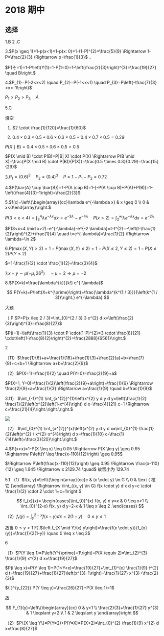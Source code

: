# 2018 期中

## 选择

1.B 2 .C

3.$P(x \geq 1)=1-p(x<1)=1-p(x: 0)=1-(1-P)^{2}=\frac{5}{9} \Rightarrow 1-P=\frac{2}{3} \Rightarrow p=\frac{1}{3}$ ，

$P(そ=1)=1-P\left(Y(1)=1-P(1=0)=1-\left(\frac{2}{3}\right)^{3}=\frac{19}{27} \quad B\right.$

4.$P_{1}=P(-2<x<2) \quad P_{2}=P(-1<x<1) \quad P_{3}=P\left(-\frac{7}{3}<x<-1\right)$

$P_{1}>P_{2}>P_{3} \quad A$

5.C

填空

1. $2 \cdot \frac{1}{120}=\frac{1}{60}$

2. $0.4 \times 0.3 \times 0.5+0.6 \times 0.3 \times 0.5+0.4 \times 0.7 \times 0.5=0.29$

$P(X \mid B)=0.4 \times 0.5+0.6 \times 0.5=0.5$

$P(X \mid B) \cdot P(B)=P|B| X) \cdot P(X) \Rightarrow P(B \mid X)=\frac{P(X \mid B) \cdot P(B)}{P(X)}=\frac{0.5 \times 0.3}{0.29}=\frac{15}{29}$

3.$P_{1}=(0.6)^{3} \quad P_{2}=(0.4)^{3} \quad P=1-P_{1}-P_{2}=0.72$

4.$P(\bar{A} \cup \bar{B})=1-P(A \cap B)=1-[-P(A \cup B)+P(A)+P(B)]=1-\left(\frac{4}{3}-1\right)=\frac{2}{3}$

5.$f(x)=\left\{\begin{array}{cc}\lambda e^{-\lambda x} & x \geq 0 \\ 0 & x<0\end{array}\right.$

$P(3<x<4)=\int_{3}^{4} \lambda e^{-\lambda x} d x=e^{-3 \lambda}-e^{-4 \lambda} \quad P(x>2)=\int_{2}^{\infty} \lambda e^{-\lambda x} d x=e^{-2 \lambda}$

$P(3<x<4 \mid x>2)=e^{-\lambda}-e^{-2 \lambda}=t-t^{2}=-\left(t-\frac{1}{2}\right)^{2}+\frac{1}{4} \quad t=e^{-\lambda}=\frac{1}{2} \Rightarrow \lambda=\ln 2$

6.$P(\max (X, Y)>2)=1-P(\max (X, Y) \leq 2)=1-P(X \leq 2, Y \leq 2)=1-P(X \leq 2) P(Y \leq 2)$

$=1-\frac{1}{2} \cdot \frac{1}{2}=\frac{3}{4}$

7.$x-y \sim \mu\left(-\mu, 26^{2}\right) \quad-\mu=2 \Rightarrow \mu=-2$

8.$P(X=k)=\frac{\lambda^{k}}{k!} e^{-\lambda}$

$$
P(Y=k)=P\left(X=k^{\prime}\right)=\frac{\lambda^{k^{1 / 3}}}{\left(k^{1 / 3)}\right.} e^{-\lambda}
$$

大题

（.P $P=P(x \leq 2 / 3)=\int_{0}^{2 / 3} 3 x^{2} d x=\left(\frac{2}{3}\right)^{3}=\frac{8}{27}$

$P(i=1)=\left(\frac{1}{3} \cdot P \cdot(1-P)^{2}=3 \cdot \frac{8}{21} \cdot\left(1-\frac{8}{2}\right)^{2}=\frac{2888}{6561}\right.$

2

（11）$\frac{1}{6}+a+\frac{1}{18}+\frac{1}{3}+\frac{2}{a}+b=\frac{7}{9}+c+b=1 \Rightarrow a+b=\frac{2}{9}$

（2）$P(X=1)=\frac{1}{2} \quad P(Y=0)=\frac{2}{9}+a$

$P(X=1, Y=0)=\frac{1}{2}\left(\frac{2}{9}+a\right)=\frac{1}{6} \Rightarrow \frac{2}{9}+a=\frac{1}{3} \Rightarrow a=\frac{1}{9} \quad b=\frac{1}{9}$

3.11） $\int_{-1}^{1} \int_{x^{2}}^{1}\left(x^{2} y d y d y=\left(\frac{1}{2} \frac{1}{2}\left(x^{2}\left(1-x^{4}\right) d x=\frac{4}{21} c=1 \Rightarrow c=\frac{21}{4}\right.\right.\right.$

![](https://cdn.mathpix.com/cropped/2025_04_23_a85dfc7cbeb0e0d2467bg-2.jpg?height=519&width=398&top_left_y=576&top_left_x=2071)

（2） $\int_{0}^{1} \int_{x^{2}}^{x}\left(x^{2} y d y d x=\int_{0}^{1} \frac{1}{2}\left(x^{2} / x^{2}-x^{4}\right) d x=\frac{1}{10} c-\frac{1}{14}\left(=\frac{3}{20}\right.\right.$

4.$P(x>x)=1-P(X \leq x) \leq 0.05 \Rightarrow P(X \leq y) \geq 0.95 \Rightarrow P\left(Y \leq \frac{x-110}{12}\right) \geq 0.95$

$\Rightarrow P\left(\frac{x-110}{12}\right) \geq 0.95 \Rightarrow \frac{x-110}{12} \geq 1.645 \Rightarrow x 2129.74 \quad$ 故罟小为 129.74

5.1 （1）$f(x, y)=\left\{\begin{array}{cc}c & (x \cdot y) \in G \\ 0 & \text { 植它 }\end{array} \Rightarrow \iint_{(x, y) \in G} f(x \cdot y) d x d y=c \cdot \frac{1}{2} \cdot 2 \cdot 1=c=1\right.$

$$
f_{x}(x)= \begin{cases}\int_{0}^{x} f(x, y) d y=x & 0 \leq x<1 \\ \int_{0}^{2-x} f(x, y) d y=2-x & 1 \leq x \leq 2 .\end{cases}
$$

（2）$f_{r}(y)=\int_{y}^{2-y} f(x-y) d x=2(1-y) \quad 0 \leq y \leq 1$

故当 $0 \leq y<1$ 时.$\left.f_{X \mid Y}(x) y\right)=\frac{f(x \cdot y)}{f_{x}(y)}=\frac{1}{2(1-y)} \quad 0 \leq x \leq 2$

6

（1）$P(Y \leq 1)=P\left(Y^{\prime}=1\right)=P(X \equiv 2)=\int_{2}^{3} \frac{1}{9} x^{2} d x=\frac{19}{27}$

$P(i \leq x)=P(Y \leq 1)+P(1<Y<x)=\frac{19}{27}+\int_{1}^{x} \frac{1}{9} t^{2} d t=\frac{19}{27}+\frac{1}{27}\left(x^{3}-1\right)=\frac{1}{27} x^{3}+\frac{2}{3}$

${ }^{y_{22}} P(Y \leq y)=\frac{26}{27}+P(X \leq 1)=1$

故

$$
F_{1}(y)=\left\{\begin{array}{cc}
0 & y<1 \\
\frac{2}{3}+\frac{1}{27} y^{3} & 1 \leqslant y<2 \\
1 & 2 \leqslant y
\end{array}\right
$$

（2）$P\{X \leq Y\}=P(Y=2)+P(Y=X)=P(X<2)=\int_{0}^{2} \frac{1}{9} x^{2} d x=\frac{8}{27}$

